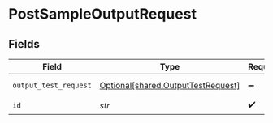 # PostSampleOutputRequest


## Fields

| Field                                                                          | Type                                                                           | Required                                                                       | Description                                                                    |
| ------------------------------------------------------------------------------ | ------------------------------------------------------------------------------ | ------------------------------------------------------------------------------ | ------------------------------------------------------------------------------ |
| `output_test_request`                                                          | [Optional[shared.OutputTestRequest]](../../models/shared/outputtestrequest.md) | :heavy_minus_sign:                                                             | OutputTestRequest object                                                       |
| `id`                                                                           | *str*                                                                          | :heavy_check_mark:                                                             | Output Id                                                                      |